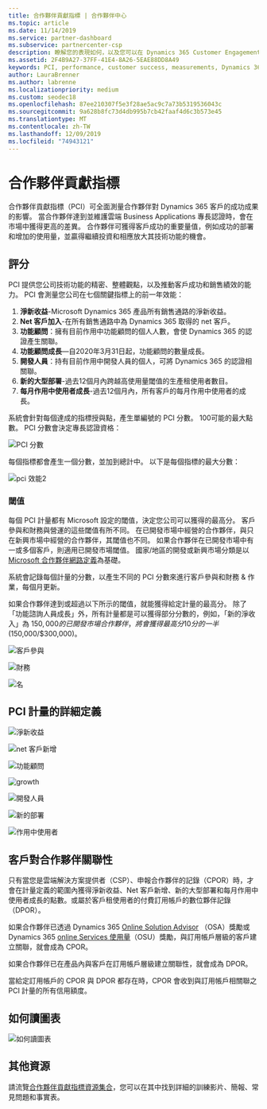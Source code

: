 ```yaml
---
title: 合作夥伴貢獻指標 | 合作夥伴中心
ms.topic: article
ms.date: 11/14/2019
ms.service: partner-dashboard
ms.subservice: partnercenter-csp
description: 瞭解您的表現如何，以及您可以在 Dynamics 365 Customer Engagement 或 Dynamics 365 財務和營運方面做什麼改進
ms.assetid: 2F4B9A27-37FF-41E4-8A26-5EAE88DD8A49
keywords: PCI, performance, customer success, measurements, Dynamics 365, 績效, 客戶成功, 測量
author: LauraBrenner
ms.author: labrenne
ms.localizationpriority: medium
ms.custom: seodec18
ms.openlocfilehash: 87ee210307f5e3f28ae5ac9c7a73b5319536043c
ms.sourcegitcommit: 9a628b8fc73d4db995b7cb42faaf4d6c3b573e45
ms.translationtype: MT
ms.contentlocale: zh-TW
ms.lasthandoff: 12/09/2019
ms.locfileid: "74943121"
---
```

# <a name="partner-contribution-indicators"></a>合作夥伴貢獻指標

合作夥伴貢獻指標（PCI）可全面測量合作夥伴對 Dynamics 365 客戶的成功成果的影響。 當合作夥伴達到並維護雲端 Business Applications 專長認證時，會在市場中獲得更高的差異。  合作夥伴可獲得客戶成功的重要量值，例如成功的部署和增加的使用量，並贏得繼續投資和相應放大其技術功能的機會。 

## <a name="scoring"></a>評分

PCI 提供您公司技術功能的精密、整體觀點，以及推動客戶成功和銷售績效的能力。 PCI 會測量您公司在七個關鍵指標上的前一年效能：

1. **淨新收益**-Microsoft Dynamics 365 產品所有銷售通路的淨新收益。
2. **Net 客戶加入**-在所有銷售通路中為 Dynamics 365 取得的 net 客戶。
3. **功能顧問**：擁有目前作用中功能顧問的個人人數，會使 Dynamics 365 的認證產生關聯。
4. **功能顧問成長**—自2020年3月31日起，功能顧問的數量成長。
5. **開發人員**：持有目前作用中開發人員的個人，可將 Dynamics 365 的認證相關聯。
6. **新的大型部署**-過去12個月內跨越高使用量閾值的生產租使用者數目。
7. **每月作用中使用者成長**-過去12個月內，所有客戶的每月作用中使用者的成長。

系統會針對每個達成的指標授與點，產生單編號的 PCI 分數。 100可能的最大點數。 PCI 分數會決定專長認證資格：

![PCI 分數](images/pcinew1.png)

每個指標都會產生一個分數，並加到總計中。 以下是每個指標的最大分數：


![pci 效能2](images/pci1.png)

### <a name="thresholds"></a>閾值

每個 PCI 計量都有 Microsoft 設定的閾值，決定您公司可以獲得的最高分。 客戶參與和財務與營運的這些閾值有所不同。 在已開發市場中經營的合作夥伴，與只在新興市場中經營的合作夥伴，其閾值也不同。 如果合作夥伴在已開發市場中有一或多個客戶，則適用已開發市場閾值。 國家/地區的開發或新興市場分類是以[Microsoft 合作夥伴網路定義](https://assets.microsoft.com/MPN-developed-and-emerging-countries-list.pdf)為基礎。

系統會記錄每個計量的分數，以產生不同的 PCI 分數來進行客戶參與和財務 & 作業，每個月更新。

如果合作夥伴達到或超過以下所示的閾值，就能獲得給定計量的最高分。 除了「功能諮詢人員成長」外，所有計量都是可以獲得部分分數的，例如，「新的淨收入」為 $150,000 的已開發市場合作夥伴，將會獲得最高分 10 分的一半 ($150,000/$300,000)。

![客戶參與](images/pci/table_1.png)

![財務](images/pci/TABLE_2.png)

![名](images/pci/table_3.png)

## <a name="detailed-definitions-of-pci-metrics"></a>PCI 計量的詳細定義

![淨新收益](images/net_new1.png)

![net 客戶新增](images/netcustomer.png)

![功能顧問](images/pci/functional_consultants.png)

![growth](images/pci/functional_consultant_growth.png)

![開發人員](images/pci/developers.png)

![新的部署](images/pci/new_large_deployments.png)

![作用中使用者](images/pci/monthly_active_user_growth.png)


## <a name="customer-to-partner-association"></a>客戶對合作夥伴關聯性

只有當您是雲端解決方案提供者（CSP）、申報合作夥伴的記錄（CPOR）時，才會在計量定義的範圍內獲得淨新收益、Net 客戶新增、新的大型部署和每月作用中使用者成長的點數。或屬於客戶租使用者的付費訂用帳戶的數位夥伴記錄（DPOR）。

如果合作夥伴已透過 Dynamics 365 [Online Solution Advisor](https://support.microsoft.com/en-us/help/4501560/online-services-advisor-osa-sell-incentives-faq) （OSA）獎勵或 Dynamics 365 [online Services 使用量](https://support.microsoft.com/en-us/help/3082044/become-eligible-for-the-online-services-usage-incentive-program)（OSU）獎勵，與訂用帳戶層級的客戶建立關聯，就會成為 CPOR。

如果合作夥伴已在產品內與客戶在訂用帳戶層級建立關聯性，就會成為 DPOR。

當給定訂用帳戶的 CPOR 與 DPOR 都存在時，CPOR 會收到與訂用帳戶相關聯之 PCI 計量的所有信用額度。

## <a name="how-to-read-the-charts"></a>如何讀圖表

![如何讀圖表](images/pci2.png)

## <a name="additional-resources"></a>其他資源

請流覽[合作夥伴貢獻指標資源集合](https://partner.microsoft.com/asset/collection/pci-learn#/)，您可以在其中找到詳細的訓練影片、簡報、常見問題和事實表。 




